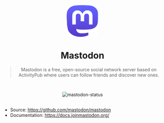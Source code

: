 <div align="center">

<img height="100px" width="100px" src="../../docs/assets/mastodon.svg" />

# Mastodon

> Mastodon is a free, open-source social network server based on ActivityPub where users can follow friends and discover new ones.

<br/>

![mastodon-status]
<br/><br/>

</div>

- Source: https://github.com/mastodon/mastodon
- Documentation: https://docs.joinmastodon.org/

<!-- Mastodon -->

[mastodon-status]: https://img.shields.io/badge/archived-red?style=for-the-badge&label=status
